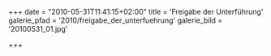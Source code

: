 +++
date = "2010-05-31T11:41:15+02:00"
title = 'Freigabe der Unterführung'
galerie_pfad = '2010/freigabe_der_unterfuehrung'
galerie_bild = '20100531_01.jpg'

+++

      